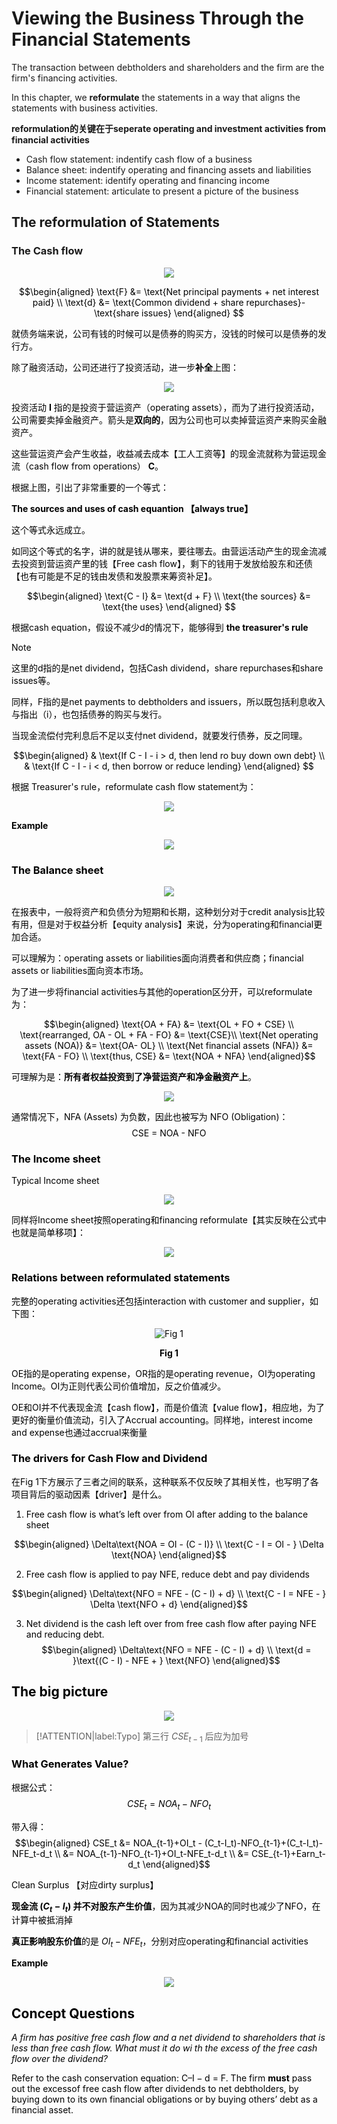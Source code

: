 # Viewing the Business Through the Financial Statements

The transaction between debtholders and shareholders and the firm are the firm's financing activities.

In this chapter, we **reformulate** the statements in a way that aligns the statements with business activities.

**reformulation的关键在于seperate operating and investment activities from financial activities**

- Cash flow statement: indentify cash flow of a business
- Balance sheet: indentify operating and financing assets and liabilities
- Income statement: identify operating and financing income
- Financial statement: articulate to present a picture of the business


## The reformulation of Statements

### The Cash flow

<mark>

<div align = 'center'>

![](../image/20230327FS1.png)
</div>

$$\begin{aligned}
\text{F} &= \text{Net principal payments + net interest paid} \\
\text{d} &= \text{Common dividend + share repurchases}- \text{share issues}
\end{aligned}
$$

就债务端来说，公司有钱的时候可以是债券的购买方，没钱的时候可以是债券的发行方。

除了融资活动，公司还进行了投资活动，进一步**补全**上图：

<div align = 'center'>

![](../image/20230419FS1.png)
</div>

投资活动 $\bm{I}$ 指的是投资于营运资产（operating assets），而为了进行投资活动，公司需要卖掉金融资产。箭头是**双向的**，因为公司也可以卖掉营运资产来购买金融资产。

这些营运资产会产生收益，收益减去成本【工人工资等】的现金流就称为营运现金流（cash flow from operations） $\bm{C}$。


根据上图，引出了非常重要的一个等式：

**The sources and uses of cash equantion 【always true】**
</mark>

这个等式永远成立。

如同这个等式的名字，讲的就是钱从哪来，要往哪去。由营运活动产生的现金流减去投资到营运资产里的钱【Free cash flow】，剩下的钱用于发放给股东和还债【也有可能是不足的钱由发债和发股票来筹资补足】。


$$\begin{aligned}
\text{C - I} &= \text{d + F} \\
\text{the sources} &= \text{the uses}
\end{aligned}
$$



根据cash equation，假设不减少d的情况下，能够得到 **the treasurer's rule**

> [!NOTE]
> 这里的d指的是net dividend，包括Cash dividend，share repurchases和share issues等。
>
> 同样，F指的是net payments to debtholders and issuers，所以既包括利息收入与指出（i），也包括债券的购买与发行。
>
> 当现金流偿付完利息后不足以支付net dividend，就要发行债券，反之同理。

$$\begin{aligned}
& \text{If C - I - i > d, then lend ro buy down own debt} \\
& \text{If C - I - i < d, then borrow or reduce lending}
\end{aligned}
$$

根据 Treasurer's rule，reformulate cash flow statement为：

<div align = 'center'>

![](../image/20230327FS5.png)
</div>

**Example**

<div align = 'center'>

![](../image/20230419FS2.png)
</div>



### The Balance sheet

<div align = 'center'>

![](../image/20230327FS2.png)
</div>

在报表中，一般将资产和负债分为短期和长期，这种划分对于credit analysis比较有用，但是对于权益分析【equity analysis】来说，分为operating和financial更加合适。

可以理解为：operating assets or liabilities面向消费者和供应商；financial assets or liabilities面向资本市场。


为了进一步将financial activities与其他的operation区分开，可以reformulate为：

$$\begin{aligned}
\text{OA + FA} &= \text{OL + FO + CSE} \\
\text{rearranged, OA - OL + FA - FO} &= \text{CSE}\\
\text{Net operating assets (NOA)} &= \text{OA- OL} \\
\text{Net financial assets (NFA)} &= \text{FA - FO} \\
\text{thus, CSE} &= \text{NOA + NFA}
\end{aligned}$$

可理解为是：**所有者权益投资到了净营运资产和净金融资产上**。

<div align = 'center'>

![](../image/20230327FS4.png)
</div>

通常情况下，$\text{NFA (Assets)}$ 为负数，因此也被写为 $\text{NFO (Obligation)}$：
$$
\text{CSE = NOA - NFO}
$$



### The Income sheet

Typical Income sheet

<div align = 'center'>

![](../image/20230419FS3.png)
</div>

同样将Income sheet按照operating和financing reformulate【其实反映在公式中也就是简单移项】：

<div align = 'center'>

![](../image/20230419FS4.png)
</div>

### Relations between reformulated statements

完整的operating activities还包括interaction with customer and supplier，如下图：

<div align = 'center'>

![](../image/20230327FS3.png "Fig 1")
<br>

**Fig 1**
</div>

OE指的是operating expense，OR指的是operating revenue，OI为operating Income。OI为正则代表公司价值增加，反之价值减少。

OE和OI并不代表现金流【cash flow】，而是价值流【value flow】，相应地，为了更好的衡量价值流动，引入了Accrual accounting。同样地，interest income and expense也通过accrual来衡量


### The drivers for Cash Flow and Dividend

在Fig 1下方展示了三者之间的联系，这种联系不仅反映了其相关性，也写明了各项目背后的驱动因素【driver】是什么。

1. Free cash flow is what’s left over from OI after adding to the balance sheet

$$\begin{aligned}
\Delta\text{NOA = OI - (C - I)} \\
\text{C - I = OI - } \Delta \text{NOA}
\end{aligned}$$

2. Free cash flow is applied to pay $\text{NFE}$, reduce debt and pay dividends

$$\begin{aligned}
\Delta\text{NFO = NFE - (C - I) + d} \\
\text{C - I = NFE - } \Delta \text{NFO + d}
\end{aligned}$$

3. Net dividend is the cash left over from free cash flow after paying $\text{NFE}$ and reducing debt.
$$\begin{aligned}
\Delta\text{NFO = NFE - (C - I) + d} \\
\text{d = }\text{(C - I) - NFE + } \text{NFO}
\end{aligned}$$


## The big picture

<div align = 'center'>

![](../image/20230327FS7.png)
</div>

> [!ATTENTION|label:Typo]
> 第三行 $CSE_{t-1}$ 后应为加号

### What Generates Value?

根据公式：
$$
CSE_t = NOA_t - NFO_t
$$

带入得：
$$\begin{aligned}
CSE_t &= NOA_{t-1}+OI_t - (C_t-I_t)-NFO_{t-1}+(C_t-I_t)-NFE_t-d_t \\
&= NOA_{t-1}-NFO_{t-1}+OI_t-NFE_t-d_t \\
&= CSE_{t-1}+Earn_t-d_t
\end{aligned}$$

Clean Surplus 【对应dirty surplus】

**现金流 $(C_t-I_t)$ 并不对股东产生价值**，因为其减少NOA的同时也减少了NFO，在计算中被抵消掉

**真正影响股东价值**的是 $OI_t-NFE_t$，分别对应operating和financial activities

**Example**

<div align = 'center'>

![](../image/20230327FS8.png)
</div>


## Concept Questions

*A firm has positive free cash flow and a net dividend to shareholders that is less than free cash flow. What must it do wi th the excess of the free cash flow over the dividend?*

Refer to the cash conservation equation: $\text{C} – \text{I} -\text{d = F}$. The firm **must** pass out the excessof free cash flow after dividends to net debtholders, by buying down to its own financial obligations or by buying others’ debt as a financial asset.




